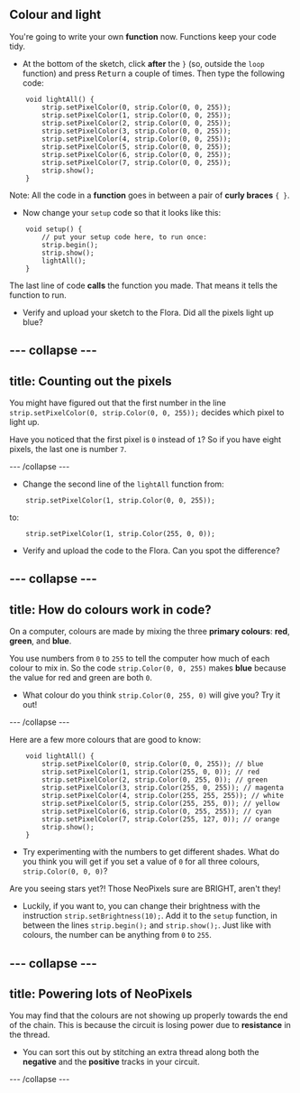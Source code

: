 ## Colour and light

You're going to write your own **function** now. Functions keep your code tidy.

+ At the bottom of the sketch, click **after** the `}` \(so, outside the `loop` function\) and press <kbd>Return</kbd> a couple of times. Then type the following code:

``` 
    void lightAll() {
        strip.setPixelColor(0, strip.Color(0, 0, 255));
        strip.setPixelColor(1, strip.Color(0, 0, 255));
        strip.setPixelColor(2, strip.Color(0, 0, 255));
        strip.setPixelColor(3, strip.Color(0, 0, 255));
        strip.setPixelColor(4, strip.Color(0, 0, 255));
        strip.setPixelColor(5, strip.Color(0, 0, 255));
        strip.setPixelColor(6, strip.Color(0, 0, 255));
        strip.setPixelColor(7, strip.Color(0, 0, 255));
        strip.show();
    }
```

Note: All the code in a **function** goes in between a pair of **curly braces** `{ }`.

+ Now change your `setup` code so that it looks like this:

``` 
    void setup() {
        // put your setup code here, to run once:
        strip.begin();
        strip.show();
        lightAll();
    }
```

The last line of code **calls** the function you made. That means it tells the function to run.

+ Verify and upload your sketch to the Flora. Did all the pixels light up blue?

--- collapse ---
---
title: Counting out the pixels
---

You might have figured out that the first number in the line `strip.setPixelColor(0, strip.Color(0, 0, 255));` decides which pixel to light up.

Have you noticed that the first pixel is `0` instead of `1`? So if you have eight pixels, the last one is number `7`.

--- /collapse ---

+ Change the second line of the `lightAll` function from:

```
    strip.setPixelColor(1, strip.Color(0, 0, 255));
```

to:

```
    strip.setPixelColor(1, strip.Color(255, 0, 0));
```

+ Verify and upload the code to the Flora. Can you spot the difference?

--- collapse ---
---
title: How do colours work in code?
---

On a computer, colours are made by mixing the three **primary colours**: **red**, **green**, and **blue**.

You use numbers from `0` to `255` to tell the computer how much of each colour to mix in. So the code `strip.Color(0, 0, 255)` makes **blue** because the value for red and green are both `0`.

+ What colour do you think `strip.Color(0, 255, 0)` will give you? Try it out!

--- /collapse ---

Here are a few more colours that are good to know:

```
    void lightAll() {
        strip.setPixelColor(0, strip.Color(0, 0, 255)); // blue
        strip.setPixelColor(1, strip.Color(255, 0, 0)); // red
        strip.setPixelColor(2, strip.Color(0, 255, 0)); // green
        strip.setPixelColor(3, strip.Color(255, 0, 255)); // magenta
        strip.setPixelColor(4, strip.Color(255, 255, 255)); // white
        strip.setPixelColor(5, strip.Color(255, 255, 0)); // yellow
        strip.setPixelColor(6, strip.Color(0, 255, 255)); // cyan
        strip.setPixelColor(7, strip.Color(255, 127, 0)); // orange
        strip.show();
    }
```

+ Try experimenting with the numbers to get different shades. What do you think you will get if you set a value of `0` for all three colours, `strip.Color(0, 0, 0)`?

Are you seeing stars yet?! Those NeoPixels sure are BRIGHT, aren't they!

+ Luckily, if you want to, you can change their brightness with the instruction `strip.setBrightness(10);`. Add it to the `setup` function, in between the lines `strip.begin();` and `strip.show();`. Just like with colours, the number can be anything from `0` to `255`.

--- collapse ---
---
title: Powering lots of NeoPixels
---

You may find that the colours are not showing up properly towards the end of the chain. This is because the circuit is losing power due to **resistance** in the thread.

+ You can sort this out by stitching an extra thread along both the **negative** and the **positive** tracks in your circuit.

--- /collapse ---
